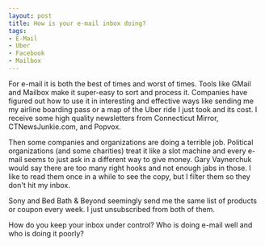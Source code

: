 ```yaml
---
layout: post
title: How is your e-mail inbox doing?
tags: 
- E-Mail
- Uber
- Facebook
- Mailbox
---
```

For e-mail it is both the best of times and worst of times. Tools like GMail and Mailbox make it super-easy to sort and process it. Companies have figured out how to use it in interesting and effective ways like sending me my airline boarding pass or a map of the Uber ride I just took and its cost. I receive some high quality newsletters from Connecticut Mirror, CTNewsJunkie.com, and Popvox.

Then some companies and organizations are doing a terrible job. Political organizations (and some charities) treat it like a slot machine and every e-mail seems to just ask in a different way to give money. Gary Vaynerchuk would say there are too many right hooks and not enough jabs in those. I like to read them once in a while to see the copy, but I filter them so they don't hit my inbox.

Sony and Bed Bath & Beyond seemingly send me the same list of products or coupon every week. I just unsubscribed from both of them. 

How do you keep your inbox under control? Who is doing e-mail well and who is doing it poorly?

